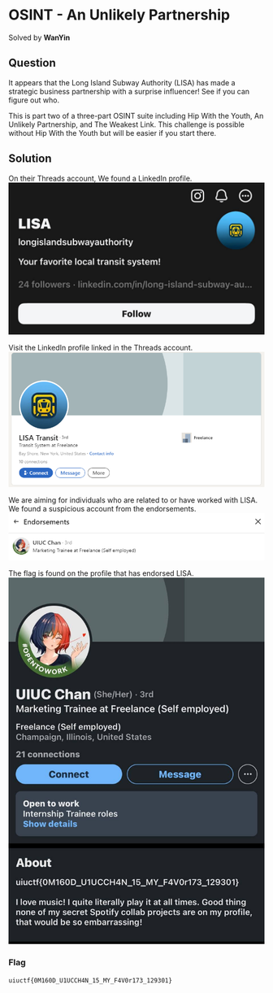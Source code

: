 # OSINT - An Unlikely Partnership
Solved by **WanYin**

## Question
It appears that the Long Island Subway Authority (LISA) has made a strategic business partnership with a surprise influencer! See if you can figure out who.

This is part two of a three-part OSINT suite including Hip With the Youth, An Unlikely Partnership, and The Weakest Link. This challenge is possible without Hip With the Youth but will be easier if you start there.

## Solution
On their Threads account, We found a LinkedIn profile.
![Threads](threads.jpeg)

Visit the LinkedIn profile linked in the Threads account.
![Linkedin](linkedin.png)

We are aiming for individuals who are related to or have worked with LISA. We found a suspicious account from the endorsements.
![Linkedin](endorsement.png)

The flag is found on the profile that has endorsed LISA.
![Linkedin](profile.jpeg)

### Flag
`uiuctf{0M160D_U1UCCH4N_15_MY_F4V0r173_129301}`
